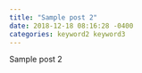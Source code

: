 ```yaml
---
title: "Sample post 2"
date: 2018-12-18 08:16:28 -0400
categories: keyword2 keyword3
---
```


Sample post 2
